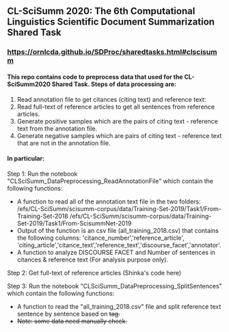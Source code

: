 
## CL-SciSumm 2020: The 6th Computational Linguistics Scientific Document Summarization Shared Task
### https://ornlcda.github.io/SDProc/sharedtasks.html#clscisumm

#### This repo contains code to preprocess data that used for the CL-SciSumm2020 Shared Task. Steps of data processing are:
1. Read annotation file to get citances (citing text) and reference text:
2. Read full-text of reference articles to get all sentences from reference articles.
3. Generate positive samples which are the pairs of citing text - reference text from the annotation file. 
4. Generate negative samples which are pairs of citing text - reference text that are not in the annotation file.

#### In particular:
Step 1: Run the notebook "CLSciSumm_DataPreprocessing_ReadAnnotationFile" which contain the following functions:
  + A function to read all of the annotation text file in the two folders: 
      /efs/CL-SciSumm/scisumm-corpus/data/Training-Set-2019/Task1/From-Training-Set-2018
      /efs/CL-SciSumm/scisumm-corpus/data/Training-Set-2019/Task1/From-ScisummNet-2019
  + Output of the function is an csv file (all_training_2018.csv) that contains the following columns: 'citance_number','reference_article', 'citing_article','citance_text','reference_text','discourse_facet','annotator'.
  + A function to analyze DISCOURSE FACET and Number of sentences in citances & reference text (For analysis purpose only). 
  
 Step 2: Get full-text of reference articles (Shinka's code here)
 
 Step 3: Run the notebook "CLSciSumm_DataPreprocessing_SplitSentences" which contain the following functions:
  + A function to read the "all_training_2018.csv" file and split reference text sentence by sentence based on <S> tag. 
  + Note: some data need manually check. 
